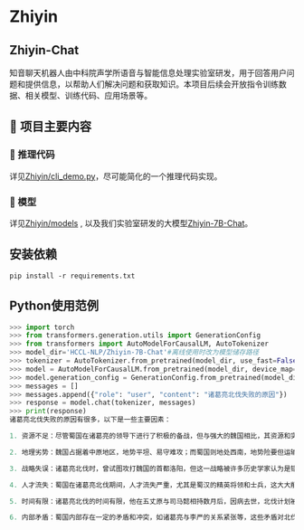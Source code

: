 # Zhiyin
## Zhiyin-Chat


知音聊天机器人由中科院声学所语音与智能信息处理实验室研发，用于回答用户问题和提供信息，以帮助人们解决问题和获取知识。本项目后续会开放指令训练数据、相关模型、训练代码、应用场景等。

## 📝 项目主要内容

### 🚀 推理代码

详见[Zhiyin/cli_demo.py](main/)，尽可能简化的一个推理代码实现。

### 🤖 模型

详见[Zhiyin/models](models/)
, 以及我们实验室研发的大模型[Zhiyin-7B-Chat](https://huggingface.co/HCCL-NLP/Zhiyin-7B-Chat)。

## 安装依赖
```shell
pip install -r requirements.txt
```

## Python使用范例

```python
>>> import torch
>>> from transformers.generation.utils import GenerationConfig
>>> from transformers import AutoModelForCausalLM, AutoTokenizer
>>> model_dir='HCCL-NLP/Zhiyin-7B-Chat'#离线使用时改为模型储存路径
>>> tokenizer = AutoTokenizer.from_pretrained(model_dir, use_fast=False, trust_remote_code=True)
>>> model = AutoModelForCausalLM.from_pretrained(model_dir, device_map='auto', torch_dtype=torch.bfloat16, trust_remote_code=True)
>>> model.generation_config = GenerationConfig.from_pretrained(model_dir)
>>> messages = []
>>> messages.append({"role": "user", "content": "诸葛亮北伐失败的原因"})
>>> response = model.chat(tokenizer, messages)
>>> print(response)
诸葛亮北伐失败的原因有很多，以下是一些主要因素：

1. 资源不足：尽管蜀国在诸葛亮的领导下进行了积极的备战，但与强大的魏国相比，其资源和实力仍然相差甚远。

2. 地理劣势：魏国占据着中原地区，地势平坦、易守难攻；而蜀国则地处西南，地势险要但运输困难。

3. 战略失误：诸葛亮北伐时，曾试图攻打魏国的首都洛阳，但这一战略被许多历史学家认为是错误的，因为这样会陷入敌人的腹地，难以持。

4. 人才流失：蜀国在诸葛亮北伐期间，人才流失严重，尤其是蜀汉的精英将领和士兵，这大大削弱了蜀国的实力。

5. 时间有限：诸葛亮北伐的时间有限，他在五丈原与司马懿相持数月后，因病去世，北伐计划被迫中止。

6. 内部矛盾：蜀国内部存在一定的矛盾和冲突，如诸葛亮与李严的关系紧张等，这些矛盾对北伐产生了一定的影响。
```
